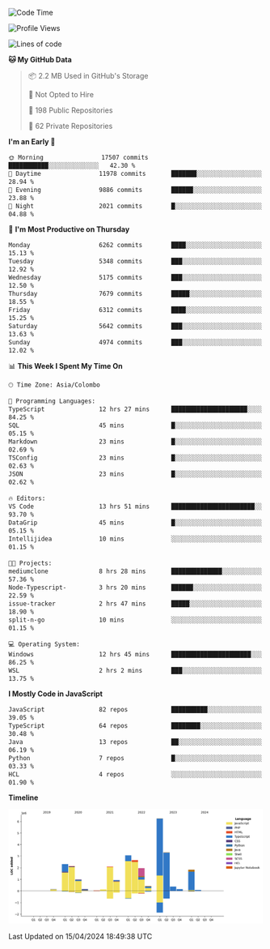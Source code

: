 
<!--START_SECTION:waka-->
![Code Time](http://img.shields.io/badge/Code%20Time-1%2C654%20hrs-blue)

![Profile Views](http://img.shields.io/badge/Profile%20Views-0-blue)

![Lines of code](https://img.shields.io/badge/From%20Hello%20World%20I%27ve%20Written-28.9%20million%20lines%20of%20code-blue)

**🐱 My GitHub Data** 

> 📦 2.2 MB Used in GitHub's Storage 
 > 
> 🚫 Not Opted to Hire
 > 
> 📜 198 Public Repositories 
 > 
> 🔑 62 Private Repositories 
 > 
**I'm an Early 🐤** 

```text
🌞 Morning                17507 commits       ███████████░░░░░░░░░░░░░░   42.30 % 
🌆 Daytime                11978 commits       ███████░░░░░░░░░░░░░░░░░░   28.94 % 
🌃 Evening                9886 commits        ██████░░░░░░░░░░░░░░░░░░░   23.88 % 
🌙 Night                  2021 commits        █░░░░░░░░░░░░░░░░░░░░░░░░   04.88 % 
```
📅 **I'm Most Productive on Thursday** 

```text
Monday                   6262 commits        ████░░░░░░░░░░░░░░░░░░░░░   15.13 % 
Tuesday                  5348 commits        ███░░░░░░░░░░░░░░░░░░░░░░   12.92 % 
Wednesday                5175 commits        ███░░░░░░░░░░░░░░░░░░░░░░   12.50 % 
Thursday                 7679 commits        █████░░░░░░░░░░░░░░░░░░░░   18.55 % 
Friday                   6312 commits        ████░░░░░░░░░░░░░░░░░░░░░   15.25 % 
Saturday                 5642 commits        ███░░░░░░░░░░░░░░░░░░░░░░   13.63 % 
Sunday                   4974 commits        ███░░░░░░░░░░░░░░░░░░░░░░   12.02 % 
```


📊 **This Week I Spent My Time On** 

```text
🕑︎ Time Zone: Asia/Colombo

💬 Programming Languages: 
TypeScript               12 hrs 27 mins      █████████████████████░░░░   84.25 % 
SQL                      45 mins             █░░░░░░░░░░░░░░░░░░░░░░░░   05.15 % 
Markdown                 23 mins             █░░░░░░░░░░░░░░░░░░░░░░░░   02.69 % 
TSConfig                 23 mins             █░░░░░░░░░░░░░░░░░░░░░░░░   02.63 % 
JSON                     23 mins             █░░░░░░░░░░░░░░░░░░░░░░░░   02.62 % 

🔥 Editors: 
VS Code                  13 hrs 51 mins      ███████████████████████░░   93.70 % 
DataGrip                 45 mins             █░░░░░░░░░░░░░░░░░░░░░░░░   05.15 % 
Intellijidea             10 mins             ░░░░░░░░░░░░░░░░░░░░░░░░░   01.15 % 

🐱‍💻 Projects: 
mediumclone              8 hrs 28 mins       ██████████████░░░░░░░░░░░   57.36 % 
Node-Typescript-         3 hrs 20 mins       ██████░░░░░░░░░░░░░░░░░░░   22.59 % 
issue-tracker            2 hrs 47 mins       █████░░░░░░░░░░░░░░░░░░░░   18.90 % 
split-n-go               10 mins             ░░░░░░░░░░░░░░░░░░░░░░░░░   01.15 % 

💻 Operating System: 
Windows                  12 hrs 45 mins      ██████████████████████░░░   86.25 % 
WSL                      2 hrs 2 mins        ███░░░░░░░░░░░░░░░░░░░░░░   13.75 % 
```

**I Mostly Code in JavaScript** 

```text
JavaScript               82 repos            ██████████░░░░░░░░░░░░░░░   39.05 % 
TypeScript               64 repos            ████████░░░░░░░░░░░░░░░░░   30.48 % 
Java                     13 repos            ██░░░░░░░░░░░░░░░░░░░░░░░   06.19 % 
Python                   7 repos             █░░░░░░░░░░░░░░░░░░░░░░░░   03.33 % 
HCL                      4 repos             ░░░░░░░░░░░░░░░░░░░░░░░░░   01.90 % 
```



**Timeline**

![Lines of Code chart](https://raw.githubusercontent.com/ccweerasinghe1994/ccweerasinghe1994/master/assets/bar_graph.png)


 Last Updated on 15/04/2024 18:49:38 UTC
<!--END_SECTION:waka-->
